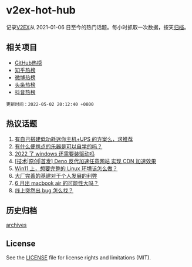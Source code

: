 # v2ex-hot-hub

 记录[V2EX](https://www.v2ex.com/)从 2021-01-06 日至今的热门话题。每小时抓取一次数据，按天[归档](archives)。
 
 ## 相关项目

- [GitHub热榜](https://github.com/snaildev/github-hot-hub)
- [知乎热榜](https://github.com/snaildev/zhihu-hot-hub)
- [微博热榜](https://github.com/snaildev/weibo-hot-hub)
- [头条热榜](https://github.com/snaildev/toutiao-hot-hub)
- [抖音热榜](https://github.com/snaildev/douyin-hot-hub)


 `更新时间：2022-05-02 20:12:40 +0800`

## 热议话题

1. [有自己搭建低功耗迷你主机+UPS 的方案么，求推荐](https://www.v2ex.com/t/850467)
1. [有什么便携点的乐器是可以自学的吗？](https://www.v2ex.com/t/850472)
1. [2022 了 windows 还需要装驱动吗](https://www.v2ex.com/t/850452)
1. [[技术|原创|首发] Deno 反代加速任意网站 实现 CDN 加速效果](https://www.v2ex.com/t/850412)
1. [Win11 上，想要完整的 Linux 环境该怎么做？](https://www.v2ex.com/t/850464)
1. [大厂完善的基建对于个人发展的利弊](https://www.v2ex.com/t/850515)
1. [6 月出 macbook air 的可能性大吗？](https://www.v2ex.com/t/850460)
1. [线上突然出 bug 怎么找？](https://www.v2ex.com/t/850448)

## 历史归档

[archives](archives)

## License

See the [LICENSE](LICENSE) file for license rights and limitations (MIT).
